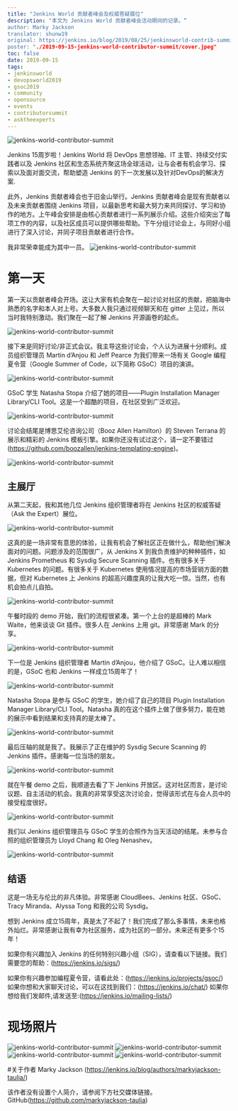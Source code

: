 ```yaml
---
title: "Jenkins World 贡献者峰会及权威答疑展位"
description: "本文为 Jenkins World 贡献者峰会活动期间的记录。“
author: Marky Jackson
translator: shunw19
original: https://jenkins.io/blog/2019/08/25/jenkinsworld-contrib-summit-ask-the-expert-booth/
poster: "./2019-09-15-jenkins-world-contributor-summit/cover.jpeg"
toc: false
date: 2019-09-15
tags:
- jenkinsworld
- devopsworld2019
- gsoc2019
- community
- opensource
- events
- contributorsummit
- asktheexperts
---
```


![jenkins-world-contributor-summit](cover.jpeg)

Jenkins 15周岁啦！Jenkins World 将 DevOps 思想领袖、IT 主管、持续交付实践者以及 Jenkins 社区和生态系统齐聚这场全球活动，让与会者有机会学习、探索以及面对面交流，帮助塑造 Jenkins 的下一次发展以及针对DevOps的解决方案.

此外，Jenkins 贡献者峰会也于旧金山举行。Jenkins 贡献者峰会是现有贡献者以及未来贡献者围绕 Jenkins 项目，以最新思考和最大努力来共同探讨、学习和协作的地方。上午峰会安排是由核心贡献者进行一系列展示介绍。这些介绍突出了每项工作的内容，以及社区成员可以提供哪些帮助。下午分组讨论会上，与同好小组进行了深入讨论，并同子项目贡献者进行合作。

我非常荣幸能成为其中一员。
![jenkins-world-contributor-summit](pass-card.jpeg)

# 第一天
第一天以贡献者峰会开场。这让大家有机会聚在一起讨论对社区的贡献，把脑海中熟悉的名字和本人对上号。大多数人我只通过视频聊天和在 gitter 上见过，所以当时我特别激动。我们聚在一起了解 Jenkins 开源画卷的起点。

![jenkins-world-contributor-summit](day-one-start.jpeg)

接下来是同好讨论/非正式会议。我主导这些讨论会，个人认为进展十分顺利。成员组织管理员 Martin d’Anjou 和 Jeff Pearce 为我们带来一场有关 Google 编程夏令营（Google Summer of Code，以下简称 GSoC）项目的演讲。

![jenkins-world-contributor-summit](talk.jpeg)

GSoC 学生 Natasha Stopa 介绍了她的项目——Plugin Installation Manager Library/CLI Tool。这是一个超酷的项目，在社区受到广泛欢迎。

![jenkins-world-contributor-summit](gsoc-student.jpeg)

讨论会结尾是博思艾伦咨询公司（Booz Allen Hamilton）的 Steven Terrana 的展示和精彩的 Jenkins 模板引擎。如果你还没有试过这个，请一定不要错过 (https://github.com/boozallen/jenkins-templating-engine)。

![jenkins-world-contributor-summit](slide.jpeg)

## 主展厅
从第二天起，我和其他几位 Jenkins 组织管理者将在 Jenkins 社区的权威答疑（Ask the Expert）展位。

![jenkins-world-contributor-summit](author-pic.png)

这真的是一场非常有意思的体验，让我有机会了解社区正在做什么，帮助他们解决面对的问题。问题涉及的范围很广，从 Jenkins X 到我负责维护的种种插件，如 Jenkins Prometheus 和  Sysdig Secure Scanning 插件。也有很多关于 Kubernetes 的问题。有很多关于 Kubernetes 使用情况提高的市场营销方面的数据，但对 Kubernetes 上 Jenkins 的超高兴趣度真的让我大吃一惊。当然，也有机会拍点儿自拍。

![jenkins-world-contributor-summit](pic.png)

午餐时段的 demo 开始，我们的流程很紧凑。第一个上台的是超棒的 Mark Waite，他来谈谈 Git 插件。很多人在 Jenkins 上用 git。非常感谢 Mark 的分享。

![jenkins-world-contributor-summit](presentation.jpg)

下一位是 Jenkins 组织管理者 Martin d’Anjou，他介绍了 GSoC。让人难以相信的是，GSoC 也和 Jenkins 一样成立15周年了！

![jenkins-world-contributor-summit](gsoc-presentation.jpeg)

Natasha Stopa 是参与 GSoC 的学生，她介绍了自己的项目 Plugin Installation Manager Library/CLI Tool。Natasha 真的在这个插件上做了很多努力，能在她的展示中看到结果和支持真的是太棒了。

![jenkins-world-contributor-summit](natasha.jpeg)

最后压轴的就是我了。我展示了正在维护的 Sysdig Secure Scanning 的 Jenkins 插件。感谢每一位当场的朋友。

![jenkins-world-contributor-summit](author-presentation.jpeg)

就在午餐 demo 之后，我顺道去看了下 Jenkins 开放区。这对社区而言，是讨论议题、自主活动的机会。我真的非常享受这次讨论会，觉得该形式在与会人员中的接受程度很好。

![jenkins-world-contributor-summit](jenkins-open-space.jpeg)

我们以 Jenkins 组织管理员与 GSoC 学生的合照作为当天活动的结尾。未参与合照的组织管理员为 Lloyd Chang 和 Oleg Nenashev。

![jenkins-world-contributor-summit](attendee-pic.png)

## 结语
这是一场无与伦比的非凡体验。非常感谢 CloudBees、Jenkins 社区、GSoC、Tracy Miranda、Alyssa Tong 和我的公司 Sysdig。

想到 Jenkins 成立15周年，真是太了不起了！我们完成了那么多事情，未来也格外灿烂。非常感谢让我有幸为社区服务，成为社区的一部分。未来还有更多个15年！

如果你有兴趣加入 Jenkins 的任何特别兴趣小组（SIG），请查看以下链接。我们需要您的帮助：(https://jenkins.io/sigs/)

如果你有兴趣参加编程夏令营，请看此处：(https://jenkins.io/projects/gsoc/)
如果你想和大家聊天讨论，可以在这找到我们：(https://jenkins.io/chat/)
如果你想给我们发邮件,请发送至:(https://jenkins.io/mailing-lists/)

# 现场照片
![jenkins-world-contributor-summit](event-one.png)
![jenkins-world-contributor-summit](event-two.png)
![jenkins-world-contributor-summit](event-three.png)
![jenkins-world-contributor-summit](ask-the-experts.png)

#关于作者
Marky Jackson (https://jenkins.io/blog/authors/markyjackson-taulia/)

该作者没有设置个人简介，请参阅下方社交媒体链接。
GitHub(https://github.com/markyjackson-taulia)

